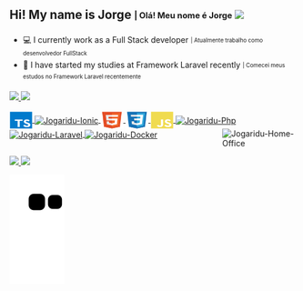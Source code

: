 ## Hi! My name is Jorge <sub><sup>| Olá! Meu nome é Jorge</sup></sub> <img src="https://github.com/TheDudeThatCode/TheDudeThatCode/blob/master/Assets/Hi.gif" width="29px">

- 💻 I currently work as a Full Stack developer <sub><sup>| Atualmente trabalho como desenvolvedor FullStack </sup></sub>
- 📖 I have started my studies at Framework Laravel recently <sub><sup>| Comecei meus estudos no Framework Laravel recentemente </sup></sub>

<div>
  <a href="https://github.com/Jogaridu">
  <img height="180em" src="https://github-readme-stats.vercel.app/api?username=Jogaridu&show_icons=true&theme=prussian&include_all_commits=true&count_private=true"/>
  <img height="180em" src="https://github-readme-stats.vercel.app/api/top-langs/?username=Jogaridu&layout=compact&langs_count=5&theme=prussian"/>
</div>
  
 <div style="display: inline_block"><br>
  <img align="center" alt="Jogaridu-Ts" height="30" width="40" src="https://raw.githubusercontent.com/devicons/devicon/master/icons/typescript/typescript-plain.svg">
  <img align="center" alt="Jogaridu-Ionic" height="30" width="40" src="https://cdn.jsdelivr.net/gh/devicons/devicon/icons/ionic/ionic-original.svg" />
  <img align="center" alt="Jogaridu-HTML" height="30" width="40" src="https://raw.githubusercontent.com/devicons/devicon/master/icons/html5/html5-original.svg">
  <img align="center" alt="Jogaridu-CSS" height="30" width="40" src="https://raw.githubusercontent.com/devicons/devicon/master/icons/css3/css3-original.svg">
  <img align="center" alt="Jogaridu-Js" height="30" width="40" src="https://raw.githubusercontent.com/devicons/devicon/master/icons/javascript/javascript-plain.svg">
  <img align="center" alt="Jogaridu-Php" height="30" width="40" src="https://cdn.jsdelivr.net/gh/devicons/devicon/icons/php/php-plain.svg" />
  <img align="center" alt="Jogaridu-Laravel" height="30" width="40" src="https://cdn.jsdelivr.net/gh/devicons/devicon/icons/laravel/laravel-plain.svg" />
  <img align="center" alt="Jogaridu-Docker" height="30" width="40" src="https://cdn.jsdelivr.net/gh/devicons/devicon/icons/docker/docker-original.svg" />
  <img align='right' alt="Jogaridu-Home-Office" width="130" src="https://media.giphy.com/media/M9gbBd9nbDrOTu1Mqx/giphy.gif">
</div>
  
  ##
 
<div>
  
  <a href="mailto:jogaridu1519@gmail.com"><img src="https://img.shields.io/badge/Gmail-D14836?style=for-the-badge&logo=gmail&logoColor=white" target="_blank"></a><a href="https://www.linkedin.com/in/jorge-gabriel-ricci-dutra" target="_blank">
    <img src="https://img.shields.io/badge/-LinkedIn-%230077B5?style=for-the-badge&logo=linkedin&logoColor=white" target="_blank">
  </a> 
 
  ![Snake animation](https://github.com/rafaballerini/rafaballerini/blob/output/github-contribution-grid-snake.svg)
 
</div>
